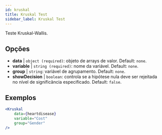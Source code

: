 ```yaml
---
id: kruskal
title: Kruskal Test
sidebar_label: Kruskal Test
---
```


Teste Kruskal-Wallis.

## Opções

* __data__ | `object (required)`: objeto de arrays de valor. Default: `none`.
* __variable__ | `string (required)`: nome da variável. Default: `none`.
* __group__ | `string`: variável de agrupamento. Default: `none`.
* __showDecision__ | `boolean`: controla se a hipótese nula deve ser rejeitada no nível de significância especificado. Default: `false`.


## Exemplos

```jsx live
<Kruskal
    data={heartdisease} 
    variable="Cost"
    group="Gender"
/>
```
